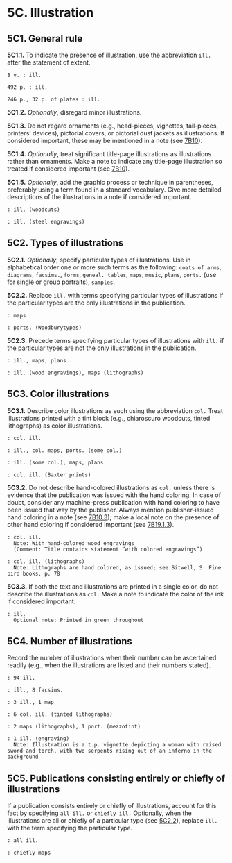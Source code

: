 # 5C. Illustration 
## 5C1. General rule
__5C1.1.__ To indicate the presence of illustration, use the abbreviation `ill.` after the statement of extent. 
```
8 v. : ill.

492 p. : ill.

246 p., 32 p. of plates : ill.
```
__5C1.2.__ *Optionally*, disregard minor illustrations. 

__5C1.3.__ Do not regard ornaments (e.g., head-pieces, vignettes, tail-pieces, printers’ devices), pictorial covers, or pictorial dust jackets as illustrations. If considered important, these may be mentioned in a note (see [7B10](https://www.youtube.com/watch?v=oHg5SJYRHA0)). 

__5C1.4.__ *Optionally*, treat significant title-page illustrations as illustrations rather than ornaments. Make a note to indicate any title-page illustration so treated if considered important (see [7B10](https://www.youtube.com/watch?v=oHg5SJYRHA0)).

__5C1.5.__ *Optionally*, add the graphic process or technique in parentheses, preferably using a term found in a standard vocabulary. Give more detailed descriptions of the illustrations in a note if considered important.
```
: ill. (woodcuts)

: ill. (steel engravings)
```
## 5C2. Types of illustrations
__5C2.1.__ *Optionally*, specify particular types of illustrations. Use in alphabetical order one or more such terms as the following: `coats of arms`, `diagrams`, `facsims.`, `forms`, `geneal. tables`, `maps`, `music`, `plans`, `ports.` (use for single or group portraits), `samples`. 

__5C2.2.__ Replace `ill.` with terms specifying particular types of illustrations if the particular types are the only illustrations in the publication.
```
: maps

: ports. (Woodburytypes)
```
__5C2.3.__ Precede terms specifying particular types of illustrations with `ill.` if the particular types are not the only illustrations in the publication.
```
: ill., maps, plans

: ill. (wood engravings), maps (lithographs)
```
## 5C3. Color illustrations
__5C3.1.__ Describe color illustrations as such using the abbreviation `col.` Treat illustrations printed with a tint block (e.g., chiaroscuro woodcuts, tinted lithographs) as color illustrations.
```
: col. ill.

: ill., col. maps, ports. (some col.)

: ill. (some col.), maps, plans

: col. ill. (Baxter prints)
```
__5C3.2.__ Do not describe hand-colored illustrations as `col.` unless there is evidence that the publication was issued with the hand coloring. In case of doubt, consider any machine-press publication with hand coloring to have been issued that way by the publisher. Always mention publisher-issued hand coloring in a note (see [7B10.3](https://www.youtube.com/watch?v=oHg5SJYRHA0)); make a local note on the presence of other hand coloring if considered important (see [7B19.1.3](https://www.youtube.com/watch?v=oHg5SJYRHA0)).
```
: col. ill.
  Note: With hand-colored wood engravings 
  (Comment: Title contains statement “with colored engravings”)

: col. ill. (lithographs)
  Note: Lithographs are hand colored, as issued; see Sitwell, S. Fine bird books, p. 78
```
__5C3.3.__ If both the text and illustrations are printed in a single color, do not describe the illustrations as `col.` Make a note to indicate the color of the ink if considered important. 
```
: ill.
  Optional note: Printed in green throughout
```
## 5C4. Number of illustrations
Record the number of illustrations when their number can be ascertained readily (e.g., when the illustrations are listed and their numbers stated).
```
: 94 ill.

: ill., 8 facsims.

: 3 ill., 1 map

: 6 col. ill. (tinted lithographs)

: 2 maps (lithographs), 1 port. (mezzotint)

: 1 ill. (engraving)
  Note: Illustration is a t.p. vignette depicting a woman with raised sword and torch, with two serpents rising out of an inferno in the background 
```
## 5C5. Publications consisting entirely or chiefly of illustrations
If a publication consists entirely or chiefly of illustrations, account for this fact by specifying `all ill.` or `chiefly ill.` Optionally, when the illustrations are all or chiefly of a particular type (see [5C2.2](https://www.youtube.com/watch?v=oHg5SJYRHA0)), replace `ill.` with the term specifying the particular type. 
```
: all ill.

: chiefly maps
```
